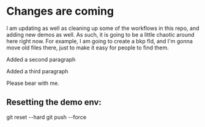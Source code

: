 # Changes are coming

I am updating as well as cleaning up some of the workflows in this repo, and adding new demos as well.  As such, it is going to be a little chaotic around here right now.  For example, I am going to create a bkp fld, and I'm gonna move old files there, just to make it easy for people to find them.  

Added a second paragraph

Added a third paragraph

Please bear with me.
## Resetting the demo env:

git reset --hard <the latest version>
git push --force


